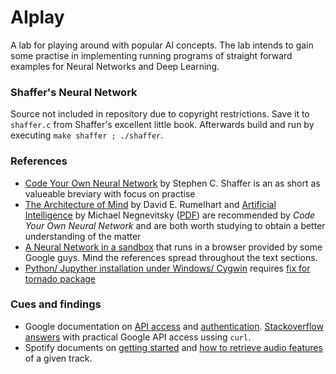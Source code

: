 # AIplay
A lab for playing around with popular AI concepts. The lab intends to gain some practise in implementing running programs of straight forward examples for Neural Networks and Deep Learning.

### Shaffer's Neural Network
Source not included in repository due to copyright restrictions. Save it to `shaffer.c` from Shaffer's excellent little book. Afterwards build and run by executing `make shaffer ; ./shaffer`.

### References
- [Code Your Own Neural Network](https://www.amazon.de/Code-Neural-Network-step-step-ebook/dp/B00TXPGEHG) by Stephen C. Shaffer is an as short as valueable breviary with focus on practise
- [The Architecture of Mind](http://www.cnbc.cmu.edu/~plaut/VisCog/papers/Rumelhart89chap.framework.pdf) by David E. Rumelhart and [Artificial Intelligence](https://www.amazon.co.uk/Artificial-Intelligence-Guide-Intelligent-Systems/dp/1408225743) by Michael Negnevitsky ([PDF](http://www.academia.dk/BiologiskAntropologi/Epidemiologi/DataMining/Artificial_Intelligence-A_Guide_to_Intelligent_Systems.pdf)) are recommended by *Code Your Own Neural Network* and are both worth studying to obtain a better understanding of the matter
- [A Neural Network in a sandbox](http://playground.tensorflow.org/) that runs in a browser provided by some Google guys. Mind the references spread throughout the text sections.
- [Python/ Jupyther installation under Windows/ Cygwin](https://www.scivision.co/install-ipython-jupyter-in-cygwin/) requires [fix for tornado package](https://stackoverflow.com/questions/49141525/install-jupyter-notebook-on-miniconda)

### Cues and findings
- Google documentation on [API access](https://developers.google.com/identity/protocols/OAuth2InstalledApp) and [authentication](https://cloud.google.com/docs/authentication). [Stackoverflow answers](https://stackoverflow.com/questions/18244110/use-bash-curl-with-oauth-to-return-google-apps-user-account-data) with practical Google API access ussing `curl`.
- Spotify documents on [getting started](https://developer.spotify.com/web-api/tutorial/) and [how to retrieve audio features](https://developer.spotify.com/web-api/get-audio-features/) of a given track.
